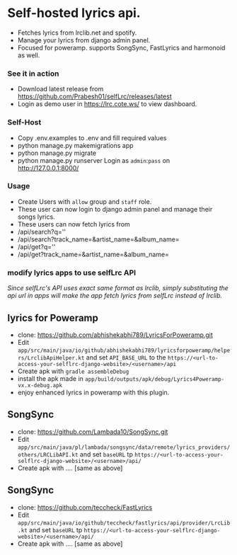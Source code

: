 # Self-hosted lyrics api.
- Fetches lyrics from lrclib.net and spotify.
- Manage your lyrics from django admin panel.
- Focused for poweramp. supports SongSync, FastLyrics and harmonoid as well.

### See it in action
- Download latest release from https://github.com/Prabesh01/selfLrc/releases/latest
- Login as demo user in https://lrc.cote.ws/ to view dashboard. 

### Self-Host
- Copy .env.examples to .env and fill required values
- python manage.py makemigrations app
- python manage.py migrate
- python manage.py runserver
Login as `admin`:`pass` on http://127.0.0.1:8000/

### Usage
- Create Users with `allow` group and `staff` role.
- These user can now login to django admin panel and manage their songs lyrics.
- These users can now fetch lyrics from
 - /api/search?q=''
 - /api/search?track_name=&artist_name=&album_name=
 - /api/get?q=''
 - /api/get?track_name=&artist_name=&album_name=

 ### modify lyrics apps to use selfLrc API

_Since selfLrc's API uses exact same format as lrclib, simply substituting the api url in apps will make the app fetch lyrics from selfLrc instead of lrclib._

 ## lyrics for Poweramp
 - clone: https://github.com/abhishekabhi789/LyricsForPoweramp.git
 - Edit `app/src/main/java/io/github/abhishekabhi789/lyricsforpoweramp/helpers/LrclibApiHelper.kt` and set `API_BASE_URL` to the `https://<url-to-access-your-selflrc-django-website>/<username>/api`
 - Create apk with `gradle assembleDebug`
 - install the apk made in `app/build/outputs/apk/debug/Lyrics4Poweramp-vx.x-debug.apk`
 - enjoy enhanced lyrics in poweramp with this plugin.
 
 ## SongSync
 - clone: https://github.com/Lambada10/SongSync.git
 - Edit `app/src/main/java/pl/lambada/songsync/data/remote/lyrics_providers/others/LRCLibAPI.kt` and set `baseURL` tp `https://<url-to-access-your-selflrc-django-website>/<username>/api/` 
 - Create apk with .... [same as above]

 ## SongSync
 - clone: https://github.com/teccheck/FastLyrics
 - Edit `app/src/main/java/io/github/teccheck/fastlyrics/api/provider/LrcLib.kt` and set `baseURL` tp `https://<url-to-access-your-selflrc-django-website>/<username>/api/` 
 - Create apk with .... [same as above]
